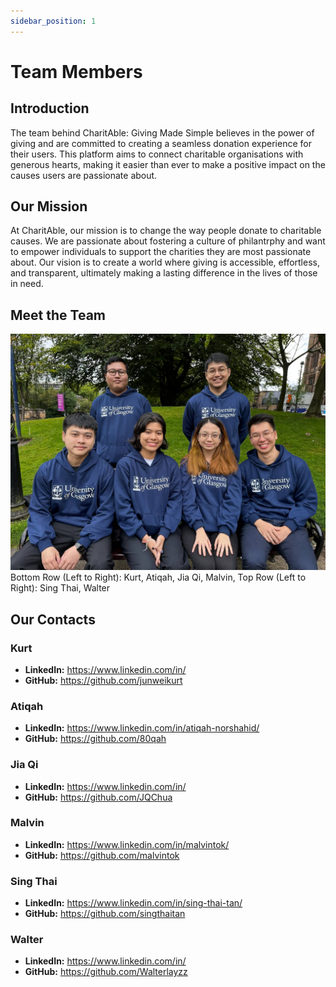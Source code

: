 ```yaml
---
sidebar_position: 1
---
```


# Team Members

## Introduction
The team behind CharitAble: Giving Made Simple believes in the power of giving and are committed to creating a seamless donation experience for their users. This platform aims to connect charitable organisations with generous hearts, making it easier than ever to make a positive impact on the causes users are passionate about.

## Our Mission
At CharitAble, our mission is to change the way people donate to charitable causes. We are passionate about fostering a culture of philantrphy and want to empower individuals to support the charities they are most passionate about. Our vision is to create a world where giving is accessible, effortless, and transparent, ultimately making a lasting difference in the lives of those in need.

## Meet the Team
![Team Photograph](../img/TeamPic.jpg)
Bottom Row (Left to Right): Kurt, Atiqah, Jia Qi, Malvin, Top Row (Left to Right): Sing Thai, Walter

## Our Contacts

### Kurt
- **LinkedIn:** https://www.linkedin.com/in/
- **GitHub:** https://github.com/junweikurt

### Atiqah
- **LinkedIn:** https://www.linkedin.com/in/atiqah-norshahid/
- **GitHub:** https://github.com/80qah

### Jia Qi
- **LinkedIn:** https://www.linkedin.com/in/
- **GitHub:** https://github.com/JQChua

### Malvin
- **LinkedIn:** https://www.linkedin.com/in/malvintok/
- **GitHub:** https://github.com/malvintok

### Sing Thai
- **LinkedIn:** https://www.linkedin.com/in/sing-thai-tan/
- **GitHub:** https://github.com/singthaitan

### Walter
- **LinkedIn:** https://www.linkedin.com/in/
- **GitHub:** https://github.com/Walterlayzz